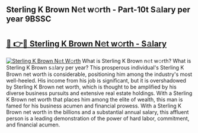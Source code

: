 ## Sterling K Brown N𝚎t w𝚘rth - Part-10t S𝚊lary per year 9BSSC

# <h2><a href="http://gc1cols.nevu.top/?p=Sterling+K+Brown">🔗 👉🔴 Sterling K Brown N𝚎t w𝚘rth - S𝚊lary</a></h2>

[![Sterling K Brown N𝚎t W𝚘rth](https://i.imgur.com/Oavwk0R.jpeg)](http://gc1cols.nevu.top/?p=Sterling+K+Brown)
What is Sterling K Brown n𝚎t w𝚘rth? What is Sterling K Brown s𝚊lary per year?
This prosperous individual's Sterling K Brown net worth is considerable, positioning him among the industry's most well-heeled. His income from his job is significant, but it is overshadowed by Sterling K Brown net worth, which is thought to be amplified by his diverse business pursuits and extensive real estate holdings. With a Sterling K Brown net worth that places him among the elite of wealth, this man is famed for his business acumen and financial prowess. With a Sterling K Brown net worth in the billions and a substantial annual salary, this affluent person is a leading demonstration of the power of hard labor, commitment, and financial acumen.
